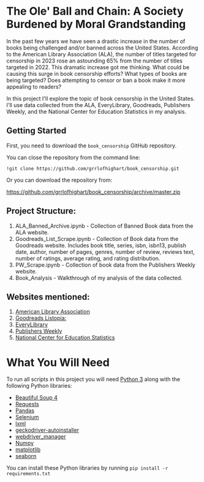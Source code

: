 # The Ole' Ball and Chain: A Society Burdened by Moral Grandstanding

In the past few years we have seen a drastic increase in the number of books being challenged and/or banned across the United States. According to the American Library Association (ALA), the number of titles targeted for censorship in 2023 rose an astounding 65% from the number of titles targeted in 2022. This dramatic increase got me thinking. What could be causing this surge in book censorship efforts? What types of books are being targeted? Does attempting to censor or ban a book make it more appealing to readers?

In this project I'll explore the topic of book censorship in the United States. I'll use data collected from the ALA, EveryLibrary, Goodreads, Publishers Weekly, and the National Center for Education Statistics in my analysis.  


## Getting Started

First, you need to download the `book_censorship` GitHub repository.

You can close the repository from the command line:
```
!git clone https://github.com/grrlofhighart/book_censorship.git

```
Or you can download the repository from:

https://github.com/grrlofhighart/book_censorship/archive/master.zip



## Project Structure:

  1. ALA_Banned_Archive.ipynb - Collection of Banned Book data from the ALA website.
  2. Goodreads_List_Scrape.ipynb - Collection of Book data from the Goodreads website. Includes book title, series, isbn, isbn13, publish date, author, number of pages, genres, number of review, reviews text, number of ratings, average rating, and rating distribution.
  3. PW_Scrape.ipynb - Collection of book data from the Publishers Weekly website.
  5. Book_Analysis - Walkthrough of my analysis of the data collected.
     

## Websites mentioned:

  1. [American Library Association](https://www.ala.org/bbooks/frequentlychallengedbooks/top10/archive)
  2. [Goodreads Listopia: ](https://www.goodreads.com/list/show/1360.Best_Banned_Censored_and_Challenged_Books)
  3. [EveryLibrary](https://www.everylibraryinstitute.org/book_censorship_database_magnusson)
  4. [Publishers Weekly](https://www.publishersweekly.com/pw/nielsen/top100.html)
  5. [National Center for Education Statistics](https://nces.ed.gov/ccd/elsi/)


# What You Will Need

To run all scripts in this project you will need [Python 3](https://www.python.org/downloads/) along with the following Python libraries:

- [Beautiful Soup 4](https://www.crummy.com/software/BeautifulSoup/bs4/doc/#installing-beautiful-soup)
- [Requests](https://requests.readthedocs.io/en/latest/user/install/#install)
- [Pandas](https://pandas.pydata.org/docs/getting_started/install.html)
- [Selenium](https://selenium-python.readthedocs.io/installation.html)
- [lxml](https://www.crummy.com/software/BeautifulSoup/bs4/doc/#installing-a-parser)
- [geckodriver-autoinstaller](https://pypi.org/project/geckodriver-autoinstaller/)
- [webdriver_manager](https://github.com/SergeyPirogov/webdriver_manager)
- [Numpy](https://numpy.org/install/)
- [matplotlib](https://matplotlib.org/stable/install/index.html)
- [seaborn](https://seaborn.pydata.org/installing.html)

You can install these Python libraries by running `pip install -r requirements.txt`

